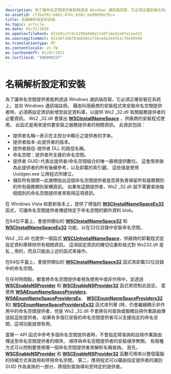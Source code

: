 ```yaml
---
description: 為了讓命名空間提供者能夠透過 Windows 通訊端存取，它必須正確安裝在系統上，並向 Windows 通訊端註冊。
ms.assetid: c73baf62-b862-476c-b381-be00699e78ca
title: 名稱解析設定和安裝
ms.topic: article
ms.date: 05/31/2018
ms.openlocfilehash: 423e0ca7c9c5290a040a17e0f1ded2a97a1aed15
ms.sourcegitcommit: 831e8f3db78ab820e1710cede244553c70e50500
ms.translationtype: MT
ms.contentlocale: zh-TW
ms.lasthandoff: 01/07/2021
ms.locfileid: "106998237"
---
```

# <a name="name-resolution-configuration-and-installation"></a>名稱解析設定和安裝

為了讓命名空間提供者能夠透過 Windows 通訊端存取，它必須正確安裝在系統上，並向 Windows 通訊端註冊。 藉由叫用廠商的安裝程式來安裝命名空間提供者時，必須將設定資訊新增至設定資料庫，以提供 Ws2 \_32.dll 有關服務提供者的必要資訊。 Ws2 \_32.dll 會匯出 [**WSCInstallNameSpace**](/windows/desktop/api/Ws2spi/nf-ws2spi-wscinstallnamespace) ，供廠商的安裝程式使用。 此函式是用來提供要安裝之服務提供者的相關資訊。 此資訊包括：

-   提供者名稱—表示在主控台中顯示之提供者的字串。
-   提供者版本-此提供者的版本。
-   提供者路徑-提供者 DLL 的路徑名稱。
-   命名空間：提供者所支援的命名空間。
-   提供者 GUID-代表此提供者/命名空間組合的唯一廠商提供數位。 這會用來做為此提供者的所有後續參考，以及卸載的索引鍵。 這些值是使用 Uuidgen.exe 公用程式所建立。
-   儲存所有旗標—此旗標指出這個命名空間提供者是否將負責保留所有服務類別的所有服務類別架構資訊。 如果有這類提供者，Ws2 \_32.dll 就不需要查詢每個個別的命名空間提供者來取得這項資訊。

在 Windows Vista 和更新版本上，提供了增強的 [**WSCInstallNameSpaceEx32**](/windows/desktop/api/Ws2spi/nf-ws2spi-wscinstallnamespaceex32) 函式，可讓命名空間提供者傳遞特定于命名空間的額外資料 blob。

在64位平臺上，會提供類似的 [**WSCInstallNameSpace32**](/windows/desktop/api/Ws2spi/nf-ws2spi-wscinstallnamespace32) 和 [**WSCInstallNameSpaceEx32**](/windows/desktop/api/Ws2spi/nf-ws2spi-wscinstallnamespaceex32) 功能，以在32位目錄中安裝命名空間。

Ws2 \_32.dll 也提供一個函式 [**WSCUnInstallNameSpace**](/windows/desktop/api/Ws2spi/nf-ws2spi-wscuninstallnamespace)，供廠商的卸載程式從設定資料庫移除所有相關資訊。 這項設定資訊的確切位置和格式對 Ws232.dll 是私 \_ 用的，而且只能由上述的函式來操作。

在64位平臺上，會提供類似的 [**WSCInstallNameSpace32**](/windows/desktop/api/Ws2spi/nf-ws2spi-wscinstallnamespace32) 函式來卸載32位目錄中的命名空間。

在任何時間點，都會將命名空間提供者視為使用中或非作用中，並透過 [**WSCEnableNSProvider**](/windows/desktop/api/Ws2spi/nf-ws2spi-wscenablensprovider) 和 [**WSCEnableNSProvider32**](/windows/desktop/api/Ws2spi/nf-ws2spi-wscenablensprovider32) 函式來控制此設定。 當使用 [**WSAEnumNameSpaceProviders**](/windows/desktop/api/Winsock2/nf-winsock2-wsaenumnamespaceprovidersa)、 [**WSAEnumNameSpaceProvidersEx**](/windows/desktop/api/Winsock2/nf-winsock2-wsaenumnamespaceprovidersexa)、 [**WSCEnumNameSpaceProviders32**](/windows/desktop/api/Ws2spi/nf-ws2spi-wscenumnamespaceproviders32)和) [**WSCEnumNameSpaceProvidersEx32**](/windows/desktop/api/Ws2spi/nf-ws2spi-wscenumnamespaceprovidersex32) 函式來列舉 (時，仍會繼續顯示非作用中的命名空間提供者，但是 Ws2 \_32.dll 不會將任何查詢或服務註冊作業路由傳送給這些提供者。 如果有多個已安裝的命名空間提供者可以支援指定的命名空間，這項功能就很有用。

當單一 API 函式中參考多個命名空間提供者時，不會指定將查詢和註冊作業路由傳送至命名空間提供者的順序。 順序與命名空間提供者的安裝順序無關。 有兩種方式可以控制要使用哪一個命名空間提供者來解析名稱查詢。 首先， [**WSCEnableNSProvider**](/windows/desktop/api/Ws2spi/nf-ws2spi-wscenablensprovider) 和 [**WSCEnableNSProvider32**](/windows/desktop/api/Ws2spi/nf-ws2spi-wscenablensprovider32) 函數可用來以整個電腦的持續方式來啟用和停用命名空間。 第二，應用程式可以藉由指定提供者的識別 GUID 作為查詢的一部分，將個別查詢導向至特定的提供者。

 

 



